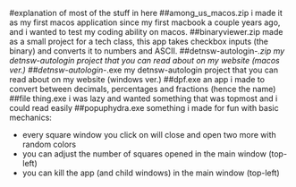 #explanation of most of the stuff in here
##among_us_macos.zip
i made it as my first macos application since my first macbook a couple years ago, and i wanted to test my coding ability on macos.
##binaryviewer.zip
made as a small project for a tech class, this app takes checkbox inputs (the binary) and converts it to numbers and ASCII.
##detnsw-autologin-*.zip
my detnsw-autologin project that you can read about on my website (macos ver.)
##detnsw-autologin-*.exe
my detnsw-autologin project that you can read about on my website (windows ver.)
##dpf.exe
an app i made to convert between decimals, percentages and fractions (hence the name)
##file thing.exe
i was lazy and wanted something that was topmost and i could read easily
##popuphydra.exe
something i made for fun with basic mechanics:
 - every square window you click on will close and open two more with random colors
 - you can adjust the number of squares opened in the main window (top-left)
 - you can kill the app (and child windows) in the main window (top-left)